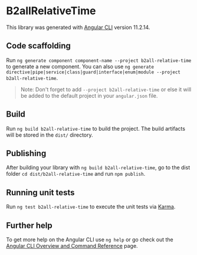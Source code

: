 # B2allRelativeTime

This library was generated with [Angular CLI](https://github.com/angular/angular-cli) version 11.2.14.

## Code scaffolding

Run `ng generate component component-name --project b2all-relative-time` to generate a new component. You can also use `ng generate directive|pipe|service|class|guard|interface|enum|module --project b2all-relative-time`.
> Note: Don't forget to add `--project b2all-relative-time` or else it will be added to the default project in your `angular.json` file. 

## Build

Run `ng build b2all-relative-time` to build the project. The build artifacts will be stored in the `dist/` directory.

## Publishing

After building your library with `ng build b2all-relative-time`, go to the dist folder `cd dist/b2all-relative-time` and run `npm publish`.

## Running unit tests

Run `ng test b2all-relative-time` to execute the unit tests via [Karma](https://karma-runner.github.io).

## Further help

To get more help on the Angular CLI use `ng help` or go check out the [Angular CLI Overview and Command Reference](https://angular.io/cli) page.
